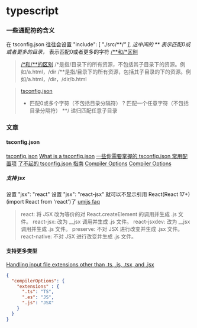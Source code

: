 # typescript
### 一些通配符的含义
在 tsconfig.json 往往会设置 "include": [ "./src/**/*" ], 这中间的 ** 表示匹配0或或者更多的目录，* 表示匹配0或者更多的字符
[/**和/*区别](https://blog.csdn.net/bingguang1993/article/details/89182571)
> [/*和/**的区别](https://blog.csdn.net/HeZhiYing_/article/details/104394059)
>/*是指/目录下的所有资源，不包括其子目录下的资源。例如/a.html，/dir
>/**是指/目录下的所有资源，包括其子目录的下的资源。例如/a.html，/dir，/dir/b.html

> [tsconfig.json](https://www.tslang.cn/docs/handbook/tsconfig-json.html)
> * 匹配0或多个字符（不包括目录分隔符）
> ? 匹配一个任意字符（不包括目录分隔符）
> **/ 递归匹配任意子目录

### 文章
#### tsconfig.json
[tsconfig.json](https://www.tslang.cn/docs/handbook/tsconfig-json.html)
[What is a tsconfig.json](https://www.typescriptlang.org/docs/handbook/tsconfig-json.html)
[一些你需要掌握的 tsconfig.json 常用配置项](https://zhuanlan.zhihu.com/p/570939192)
[了不起的 tsconfig.json 指南](https://zhuanlan.zhihu.com/p/285270177)
[Compiler Options](https://www.typescriptlang.org/tsconfig)
[Compiler Options](https://www.typescriptlang.org/zh/tsconfig)

##### 支持 jsx
设置 "jsx": "react"
设置 "jsx": "react-jsx" 就可以不显示引用 React(React 17+)(import React from 'react')了 [umijs faq](https://v3.umijs.org/zh-CN/docs/faq)
> react: 将 JSX 改为等价的对 React.createElement 的调用并生成 .js 文件。
> react-jsx: 改为 __jsx 调用并生成 .js 文件。
> react-jsxdev: 改为 __jsx 调用并生成 .js 文件。
> preserve: 不对 JSX 进行改变并生成 .jsx 文件。
> react-native: 不对 JSX 进行改变并生成 .js 文件。

#### 支持更多类型
[Handling input file extensions other than .ts, .js, .tsx, and .jsx](https://github.com/microsoft/TypeScript/issues/10939)
```json
{
  "compilerOptions": {
    "extensions" : {
      ".ts": "TS",
      ".es": "JS",
      ".js": "JSX"
    }
  }
}
```